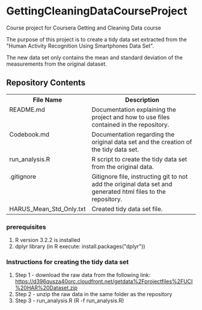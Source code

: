 # GettingCleaningDataCourseProject
Course project for Coursera Getting and Cleaning Data course

The purpose of this project is to create a tidy data set extracted from the
"Human Activity Recognition Using Smartphones Data Set".

The new data set only contains the mean and standard deviation of the measurements from the original dataset.

## Repository Contents

<table>
<tr><th>File Name</th><th>Description</th></tr>
<tr>
  <td valign=top>README.md</td>
  <td>Documentation explaining the project and how to use files contained in the repository.
  </td>
</tr>
<tr>
  <td valign=top>Codebook.md</td>
  <td>Documentation regarding the original data set and the creation of the tidy data set. 
  </td>
</tr>
<tr>
  <td valign=top>run_analysis.R</td>
  <td>R script to create the tidy data set from the original data.
  </td>
</tr>
<tr>
  <td valign=top>.gitignore</td>
  <td>Gitignore file, instructing git to not add the original data set and generated html files to the repository. 
  </td>
</tr>
<tr>
  <td valign=top>HARUS_Mean_Std_Only.txt</td>
  <td>Created tidy data set file.
  </td>
</tr>
</table>

### prerequisites
1. R version 3.2.2 is installed
2. dplyr library (in R execute: install.packages("dplyr"))

### Instructions for creating the tidy data set
1. Step 1 - download the raw data from the following link: https://d396qusza40orc.cloudfront.net/getdata%2Fprojectfiles%2FUCI%20HAR%20Dataset.zip
2. Step 2 - unzip the raw data in the same folder as the repository
3. Step 3 - run_analysis.R (R -f run_analysis.R)